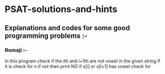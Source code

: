 # PSAT-solutions-and-hints
## Explanations and codes for some good programming problems :- 
### Romaji :- 
In this program check if the ith and i+1th are not vowel  in the given string if it is check for n if not then print NO  if s[i] or s[i+1] has vowel check for   
